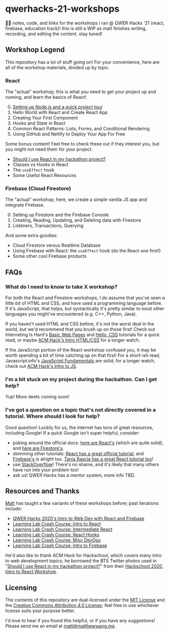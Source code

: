 # qwerhacks-21-workshops

🏳️‍🌈 notes, code, and links for the workshops i ran @ QWER Hacks '21 (react, firebase, education track)! this is still a WIP as matt finishes writing, recording, and editing the content. stay tuned!

## Workshop Legend

This repository has a lot of stuff going on! For your convenience, here are all of the workshop materials, divided up by topic.

### React

The "actual" workshop; this is what you need to get your project up and running, and learn the basics of React!

0. [Setting up Node.js and a quick project tour](https://github.com/malsf21/qwerhacks-21-workshops/tree/main/react/node-setup-and-tour)
1. Hello World with React and Create React App
2. Creating Your First Component
3. Hooks and State in React
4. Common React Patterns: Lists, Forms, and Conditional Rendering
5. Using GitHub and Netlify to Deploy Your App For Free

Some bonus content! Feel free to check these out if they interest you, but you might not need them for your project.

* [Should I use React in my hackathon project?](https://github.com/malsf21/qwerhacks-21-workshops/tree/main/react/should-i-use-react)
* Classes vs Hooks in React
* The `useEffect` hook
* Some Useful React Resources

### Firebase (Cloud Firestore)

The "actual" workshop; here, we create a simple vanilla JS app and integrate Firebase.

0. Setting up Firestore and the Firebase Console
1. Creating, Reading, Updating, and Deleting data with Firestore
2. Listeners, Transactions, Querying

And some extra goodies:

* Cloud Firestore versus Realtime Database
* Using Firebase with React: the `useEffect` hook (do the React one first!)
* Some other cool Firebase products

## FAQs

### What do I need to know to take X workshop?

For both the React and Firestore workshops, I do assume that you've seen *a little bit* of HTML and CSS, and have used a programming language before. If it's JavaScript, that helps, but syntactically it's pretty similar to most other languages you might've encountered (e.g. C++, Python, Java).

If you haven't used HTML and CSS before, it's not the worst deal in the world, but we'd recommend that you brush up on those first! Check out Interneting Is Hard's [Basic Web Pages](https://www.internetingishard.com/html-and-css/basic-web-pages/) and [Hello, CSS](https://www.internetingishard.com/html-and-css/hello-css/) tutorials for a quick read, or maybe [ACM Hack's Intro HTML/CSS](https://www.youtube.com/watch?v=sttIgSTnSg0) for a longer watch.

If the JavaScript portion of the React workshop confused you, it may be worth spending a bit of time catching up on that first! For a short-ish read, Javascript.info's [JavaScript Fundamentals](https://javascript.info/first-steps) are solid; for a longer watch, check out [ACM Hack's Intro to JS](https://www.youtube.com/watch?v=Dk9kob-9Wkw).

### I'm a bit stuck on my project during the hackathon. Can I get help?

Yup! More deets coming soon!

### I've got a question on a topic that's not directly covered in a tutorial. Where should I look for help?

Good question! Luckily for us, the internet has tons of great resources, including Google! If a quick Google isn't super helpful, consider:

* poking around the official docs: [here are React's](https://reactjs.org/docs/getting-started.html) (which are quite solid), and [here are Firestore's](https://firebase.google.com/docs/firestore).
* skimming other tutorials: [React has a great official tutorial](https://reactjs.org/tutorial/tutorial.html), and [Firebase's](https://firebase.google.com/docs/web/setup) is alright too. [Tania Rascia has a great React tutorial too](https://www.taniarascia.com/getting-started-with-react/)!
* use [StackOverflow](https://stackoverflow.com/)! There's no shame, and it's likely that many others have run into your problem too!
* ask us! QWER Hacks has a mentor system; more info TBD.

## Resources and Thanks

[Matt](https://matthewwang.me) has taught a few variants of these workshops before; past iterations include:

* [QWER Hacks 2020's Intro to Web Dev with React and Firebase](https://github.com/malsf21/qwerhacks-web-dev-workshop)
* [Learning Lab Crash Course: Intro to React](https://github.com/uclaacm/learning-lab-crash-course-su20/tree/master/07-intro-react)
* [Learning Lab Crash Course: Intermediate React](https://github.com/uclaacm/learning-lab-crash-course-su20/tree/master/09-intermediate-react-1)
* [Learning Lab Crash Course: React Hooks](https://github.com/uclaacm/learning-lab-crash-course-su20/tree/master/11-react-hooks)
* [Learning Lab Crash Course: Misc DevOps](https://github.com/uclaacm/learning-lab-crash-course-su20/tree/master/14-misc-devops)
* [Learning Lab Crash Course: Intro to Firebase](https://github.com/uclaacm/learning-lab-crash-course-su20/tree/master/18-firebase)

He'd also like to thank ACM Hack for Hackschool, which covers many intro to web development topics; he borrowed the BTS Twitter photos used in "[Should I use React in my hackathon project?](https://github.com/malsf21/qwerhacks-21-workshops/tree/main/react/should-i-use-react)" from their [Hackschool 2020, Intro to React Workshop](https://github.com/uclaacm/hackschool-f20/tree/main/session-7-intro-react).

## Licensing

The contents of this repository are dual-licensed under the [MIT License](https://github.com/malsf21/qwerhacks-21-workshops/blob/main/LICENSE) and the [Creative Commons Attribution 4.0 License](https://creativecommons.org/licenses/by/4.0/); feel free to use whichever license suits your purpose better.

I'd love to hear if you found this helpful, or if you have any suggestions! Please send me an email at [matt@matthewwang.me](mailto:matt@matthewwang.me).
